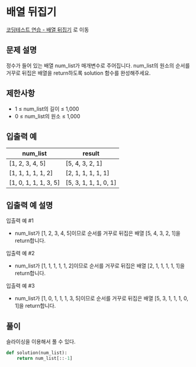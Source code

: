 # 배열 뒤집기

[코딩테스트 연습 - 배열 뒤집기][1] 로 이동

## 문제 설명

정수가 들어 있는 배열 num_list가 매개변수로 주어집니다. num_list의 원소의 순서를 거꾸로 뒤집은 배열을 return하도록 solution 함수를 완성해주세요.

## 제한사항

- 1 ≤ num_list의 길이 ≤ 1,000
- 0 ≤ num_list의 원소 ≤ 1,000

## 입출력 예

| num_list              | result                |
| --------------------- | --------------------- |
| [1, 2, 3, 4, 5]       | [5, 4, 3, 2, 1]       |
| [1, 1, 1, 1, 1, 2]    | [2, 1, 1, 1, 1, 1]    |
| [1, 0, 1, 1, 1, 3, 5] | [5, 3, 1, 1, 1, 0, 1] |

## 입출력 예 설명

입출력 예 #1

- num_list가 [1, 2, 3, 4, 5]이므로 순서를 거꾸로 뒤집은 배열 [5, 4, 3, 2, 1]을 return합니다.

입출력 예 #2

- num_list가 [1, 1, 1, 1, 1, 2]이므로 순서를 거꾸로 뒤집은 배열 [2, 1, 1, 1, 1, 1]을 return합니다.

입출력 예 #3

- num_list가 [1, 0, 1, 1, 1, 3, 5]이므로 순서를 거꾸로 뒤집은 배열 [5, 3, 1, 1, 1, 0, 1]을 return합니다.

## 풀이

슬라이싱을 이용해서 풀 수 있다.

```python
def solution(num_list):
    return num_list[::-1]
```

[1]: https://school.programmers.co.kr/learn/courses/30/lessons/120821
